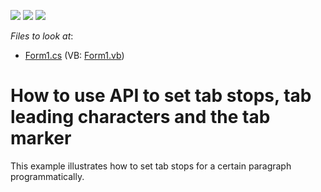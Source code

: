 <!-- default badges list -->
![](https://img.shields.io/endpoint?url=https://codecentral.devexpress.com/api/v1/VersionRange/128611330/13.1.4%2B)
[![](https://img.shields.io/badge/Open_in_DevExpress_Support_Center-FF7200?style=flat-square&logo=DevExpress&logoColor=white)](https://supportcenter.devexpress.com/ticket/details/E3081)
[![](https://img.shields.io/badge/📖_How_to_use_DevExpress_Examples-e9f6fc?style=flat-square)](https://docs.devexpress.com/GeneralInformation/403183)
<!-- default badges end -->
<!-- default file list -->
*Files to look at*:

* [Form1.cs](./CS/TabStops/Form1.cs) (VB: [Form1.vb](./VB/TabStops/Form1.vb))
<!-- default file list end -->
# How to use API to set tab stops, tab leading characters and the tab marker


<p>This example illustrates how to set tab stops for a certain paragraph programmatically.</p>

<br/>


